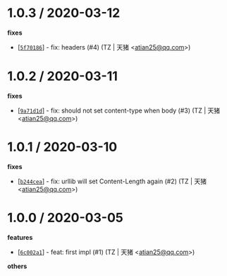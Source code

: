 
1.0.3 / 2020-03-12
==================

**fixes**
  * [[`5f70186`](http://github.com/eggjs/egg-http-proxy/commit/5f70186c1c34ca241be0f314b672a71777e29732)] - fix: headers (#4) (TZ | 天猪 <<atian25@qq.com>>)

1.0.2 / 2020-03-11
==================

**fixes**
  * [[`9a71d1d`](http://github.com/eggjs/egg-http-proxy/commit/9a71d1da7d64ba446c76444d577f665e6438205b)] - fix: should not set content-type when body (#3) (TZ | 天猪 <<atian25@qq.com>>)

1.0.1 / 2020-03-10
==================

**fixes**
  * [[`b244cea`](http://github.com/eggjs/egg-http-proxy/commit/b244cead5954a71eb536912e15e91e8ea82b9e42)] - fix: urllib will set Content-Length again (#2) (TZ | 天猪 <<atian25@qq.com>>)

1.0.0 / 2020-03-05
==================

**features**
  * [[`6c002a1`](http://github.com/eggjs/egg-http-proxy/commit/6c002a1749f49450214ceb728992aa041a50c151)] - feat: first impl (#1) (TZ | 天猪 <<atian25@qq.com>>)

**others**

